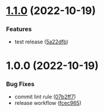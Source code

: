 # [1.1.0](https://github.com/johnjs/gh-test-semantic-release/compare/v1.0.0...v1.1.0) (2022-10-19)


### Features

* test release ([5a22dfb](https://github.com/johnjs/gh-test-semantic-release/commit/5a22dfba416da7a64479875802c34f07e5ddb566))

# 1.0.0 (2022-10-19)


### Bug Fixes

* commit lint rule ([07b2ff7](https://github.com/johnjs/gh-test-semantic-release/commit/07b2ff73c1b4cb5ebc72d9cfabf444e14aefacdd))
* release workflow ([fcec965](https://github.com/johnjs/gh-test-semantic-release/commit/fcec965e96718464c6b9cbc178d7c09403c64113))
